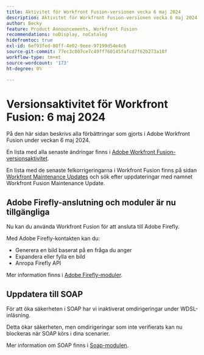 ```yaml
---
title: Aktivitet för Workfront Fusion-versionen vecka 6 maj 2024
description: Aktivitet för Workfront Fusion-versionen vecka 6 maj 2024
author: Becky
feature: Product Announcements, Workfront Fusion
recommendations: noDisplay, noCatalog
hidefromtoc: true
exl-id: 6ef93fed-80ff-4e02-9eee-97199d54e4c6
source-git-commit: 77ec3c007ce7c49ff760145fafcd7f62b273a18f
workflow-type: tm+mt
source-wordcount: '173'
ht-degree: 0%

---
```


# Versionsaktivitet för Workfront Fusion: 6 maj 2024

På den här sidan beskrivs alla förbättringar som gjorts i Adobe Workfront Fusion under veckan 6 maj 2024.

En lista med alla senaste ändringar finns i [Adobe Workfront Fusion-versionsaktivitet](/help/workfront-fusion/fusion-product-releases/fusion-release-activity.md).

En lista med de senaste felkorrigeringarna i Workfront Fusion finns på sidan [Workfront Maintenance Updates](https://experienceleague.adobe.com/docs/workfront-known-issues/releases/current-updates.html?lang=sv-SE) och sök efter uppdateringar med namnet Workfront Fusion Maintenance Update.

## Adobe Firefly-anslutning och moduler är nu tillgängliga

Nu kan du använda Workfront Fusion för att ansluta till Adobe Firefly.

Med Adobe Firefly-kontakten kan du:

* Generera en bild baserat på en fråga du anger
* Expandera eller fylla en bild
* Anropa Firefly API

Mer information finns i [Adobe Firefly-moduler](/help/workfront-fusion/references/apps-and-modules/adobe-connectors/adobe-firefly-modules.md).

## Uppdatera till SOAP

För att öka säkerheten i SOAP har vi inaktiverat omdirigeringar under WDSL-inläsning.

Detta ökar säkerheten, men omdirigeringar som inte verifierats kan nu blockeras när SOAP körs i dina scenarier.

Mer information om SOAP finns i [Soap-modulen](/help/workfront-fusion/references/apps-and-modules/universal-connectors/soap-module.md).
